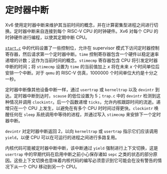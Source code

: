# 定时器中断

Xv6 使用定时器中断来维护其当前时间的概念，并在计算密集型进程之间进行切换。定时器中断来自连接到每个 RISC-V CPU 的时钟硬件。Xv6 对每个 CPU 的时钟硬件进行编程，以使其定期中断 CPU。

[`start.c`](../../kernel/start.c) 中的代码设置了一些控制位，允许在 supervisor 模式下访问定时器控制寄存器，然后请求第一个定时器中断。`time` 控制寄存器包含一个硬件以稳定速率递增的计数；这作为当前时间的概念。`stimecmp` 寄存器包含 CPU 将引发定时器中断的时间；将 `stimecmp` 设置为 `time` 的当前值加上 *x* 将在未来 *x* 个时间单位后安排一个中断。对于 `qemu` 的 RISC-V 仿真，1000000 个时间单位大约是十分之一秒。

定时器中断像其他设备中断一样，通过 `usertrap` 或 `kerneltrap` 以及 `devintr` 到达。定时器中断到达时，`scause` 的低位设置为 5；`trap.c` 中的 `devintr` 检测到这种情况并调用 `clockintr`。后一个函数递增 `ticks`，允许内核跟踪时间的流逝。递增只在一个 CPU 上发生，以避免在有多个 CPU 时时间过得更快。`clockintr` 唤醒任何在 `sleep` 系统调用中等待的进程，并通过写入 `stimecmp` 来安排下一个定时器中断。

`devintr` 对定时器中断返回 2，以向 `kerneltrap` 或 `usertrap` 指示它们应该调用 `yield`，以便 CPU 可以在可运行的进程之间进行多路复用。

内核代码可能被定时器中断中断，该中断通过 `yield` 强制进行上下文切换，这是 `usertrap` 中的早期代码在启用中断之前小心保存诸如 `sepc` 之类的状态的部分原因。这些上下文切换也意味着内核代码的编写必须意识到它可能会在没有警告的情况下从一个 CPU 移动到另一个 CPU。